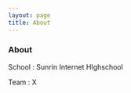 ```yaml
---
layout: page
title: About
---
```




<h3>About</h3>

School : Sunrin Internet HIghschool

Team :  X

